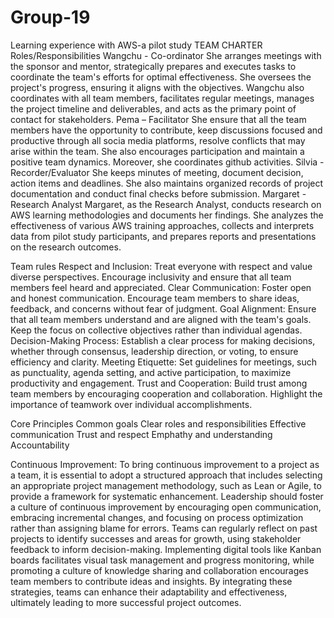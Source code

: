 # Group-19
Learning experience with AWS-a pilot study
TEAM CHARTER
Roles/Responsibilities 
Wangchu - Co-ordinator
She arranges meetings with the sponsor and mentor, strategically prepares and executes tasks to coordinate the team's efforts for optimal effectiveness. She oversees the project's progress, ensuring it aligns with the objectives. Wangchu also coordinates with all team members, facilitates regular meetings, manages the project timeline and deliverables, and acts as the primary point of contact for stakeholders.
Pema – Facilitator
She ensure that all the team members have the opportunity to contribute, keep discussions focused and productive through all socia media platforms, resolve conflicts that may arise within the team. She also encourages participation and maintain a positive team dynamics. Moreover, she coordinates github activities.
Silvia - Recorder/Evaluator
She keeps minutes of meeting, document decision, action items and deadlines. She also maintains organized records of project documentation and conduct final checks before submission.
Margaret - Research Analyst
Margaret, as the Research Analyst, conducts research on AWS learning methodologies and documents her findings. She analyzes the effectiveness of various AWS training approaches, collects and interprets data from pilot study participants, and prepares reports and presentations on the research outcomes.


Team rules
Respect and Inclusion: Treat everyone with respect and value diverse perspectives. Encourage inclusivity and ensure that all team members feel heard and appreciated.
Clear Communication: Foster open and honest communication. Encourage team members to share ideas, feedback, and concerns without fear of judgment.
Goal Alignment: Ensure that all team members understand and are aligned with the team's goals. Keep the focus on collective objectives rather than individual agendas.
Decision-Making Process: Establish a clear process for making decisions, whether through consensus, leadership direction, or voting, to ensure efficiency and clarity.
Meeting Etiquette: Set guidelines for meetings, such as punctuality, agenda setting, and active participation, to maximize productivity and engagement.
Trust and Cooperation: Build trust among team members by encouraging cooperation and collaboration. Highlight the importance of teamwork over individual accomplishments.

Core Principles
Common goals
Clear roles and responsibilities
Effective communication
Trust and respect
Emphathy and understanding 
Accountability

Continuous Improvement: To bring continuous improvement to a project as a team, it is essential to adopt a structured approach that includes selecting an appropriate project management methodology, such as Lean or Agile, to provide a framework for systematic enhancement. 
Leadership should foster a culture of continuous improvement by encouraging open communication, embracing incremental changes, and focusing on process optimization rather than assigning blame for errors. Teams can regularly reflect on past projects to identify successes and areas for growth, using stakeholder feedback to inform decision-making. 
Implementing digital tools like Kanban boards facilitates visual task management and progress monitoring, while promoting a culture of knowledge sharing and collaboration encourages team members to contribute ideas and insights. By integrating these strategies, teams can enhance their adaptability and effectiveness, ultimately leading to more successful project outcomes.
